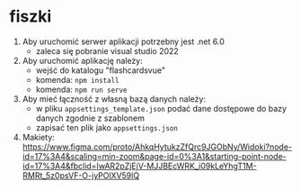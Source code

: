 # fiszki

1. Aby uruchomić serwer aplikacji potrzebny jest .net 6.0 
    - zaleca się pobranie visual studio 2022
2. Aby uruchomić aplikację należy:
    - wejść do katalogu "flashcardsvue"
    - komenda: `npm install`
    - komenda: `npm run serve`
3. Aby mieć łączność z własną bazą danych należy:
    - w pliku `appsettings_template.json` podać dane dostępowe do bazy danych zgodnie z szablonem
    - zapisać ten plik jako `appsettings.json`
4. Makiety: https://www.figma.com/proto/AhkqHytukzZfQrc9JGObNy/Widoki?node-id=17%3A4&scaling=min-zoom&page-id=0%3A1&starting-point-node-id=17%3A4&fbclid=IwAR2pZjEjV-MJJBEcWRK_i09kLeYhgT1M-RMRt_5z0psVF-O-jyPOlXV59lQ

